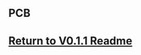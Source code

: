## PCB

## [Return to V0.1.1 Readme](https://github.com/ARTS-Laboratory/Smart-Penetrometers-with-Edge-Computing-and-Intelligent-Embedded-Systems/tree/main/V0/V0.1.1/hardware_design#readme)
